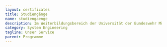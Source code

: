 ```yaml
---
layout: certificates
title: Studiengänge
name: studiengaenge
description: Im Weiterbildungsbereich der Universität der Bundeswehr München sind derzeit folgende Studiengänge im Angebot. 
category: System Engineering
tagline: Unser Service
parent: Programme
---
```

